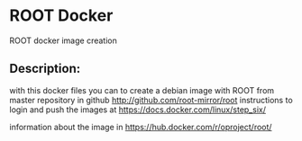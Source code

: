 # ROOT Docker
ROOT docker image creation

## Description:
with this docker files you can to create a debian image with 
ROOT from master repository in github http://github.com/root-mirror/root
instructions to login and push the images at https://docs.docker.com/linux/step_six/

information about the image in https://hub.docker.com/r/oproject/root/

